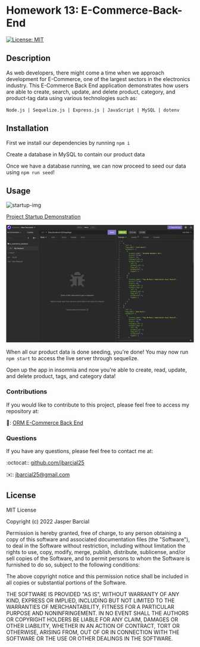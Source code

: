 # Homework 13: E-Commerce-Back-End

[![License: MIT](https://img.shields.io/badge/License-MIT-blue.svg)](https://opensource.org/licenses/MIT)

## Description

As web developers, there might come a time when we approach development for E-Commerce, one of the largest sectors in the electronics industry. This E-Commerce Back End application demonstrates how users are able to create, search, update, and delete product, category, and product-tag data using various technologies such as:

`Node.js | Sequelize.js | Express.js | JavaScript | MySQL | dotenv`

## Installation

First we install our dependencies by running `npm i`

Create a database in MySQL to contain our product data

Once we have a database running, we can now proceed to seed our data using `npm run seed`!

## Usage

![startup-img](https://user-images.githubusercontent.com/93315369/171784162-e1f301cc-d681-47a2-9a6f-29020dc10ef0.jpg)

[Project Startup Demonstration](https://youtu.be/UdtgEw8z1ws)

![routes-img](https://github.com/Jbarcial25/13-e_commerce_backend/blob/main/demo/Screen%20Shot%202022-06-21%20at%2010.58.06%20PM.png?raw=true)


When all our product data is done seeding, you're done! You may now run `npm start` to access the live server through sequelize.

Open up the app in insomnia and now you're able to create, read, update, and delete product, tags, and category data!

### Contributions

If you would like to contribute to this project, please feel free to access my repository at:

:open_file_folder:: [ORM E-Commerce Back End](https://github.com/Jbarcial25/13-e_commerce_backend)

### Questions

If you have any questions, please feel free to contact me at:

:octocat:: [github.com/jbarcial25](https://github.com/Jbarcial25)

:envelope:: [jbarcial25@gmail.com](mailto:jbarcial25@gmail.com)

## License

MIT License

Copyright (c) 2022 Jasper Barcial

Permission is hereby granted, free of charge, to any person obtaining a copy of this software and associated documentation files (the "Software"), to deal in the Software without restriction, including without limitation the rights to use, copy, modify, merge, publish, distribute, sublicense, and/or sell copies of the Software, and to permit persons to whom the Software is furnished to do so, subject to the following conditions:

The above copyright notice and this permission notice shall be included in all copies or substantial portions of the Software.

THE SOFTWARE IS PROVIDED "AS IS", WITHOUT WARRANTY OF ANY KIND, EXPRESS OR IMPLIED, INCLUDING BUT NOT LIMITED TO THE WARRANTIES OF MERCHANTABILITY, FITNESS FOR A PARTICULAR PURPOSE AND NONINFRINGEMENT. IN NO EVENT SHALL THE AUTHORS OR COPYRIGHT HOLDERS BE LIABLE FOR ANY CLAIM, DAMAGES OR OTHER LIABILITY, WHETHER IN AN ACTION OF CONTRACT, TORT OR OTHERWISE, ARISING FROM, OUT OF OR IN CONNECTION WITH THE SOFTWARE OR THE USE OR OTHER DEALINGS IN THE SOFTWARE.